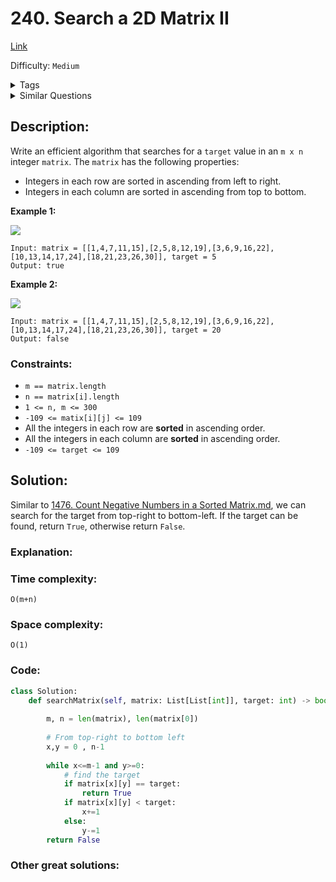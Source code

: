 # 240. Search a 2D Matrix II
[Link](https://leetcode.com/problems/search-a-2d-matrix-ii/)

Difficulty: `Medium`

<details>
<summary> Tags</summary>

`Binary Search`, `Divide and Conquer`
</details>

<details>
<summary> Similar Questions</summary>

[Search a 2D Matrix](https://leetcode.com/problems/search-a-2d-matrix/)	`Medium`


</details>

## Description:  
Write an efficient algorithm that searches for a `target` value in an `m x n`
integer `matrix`. The `matrix` has the following properties:

  * Integers in each row are sorted in ascending from left to right.
  * Integers in each column are sorted in ascending from top to bottom.



**Example 1:**

![](https://assets.leetcode.com/uploads/2020/11/24/searchgrid2.jpg)

    
    
    Input: matrix = [[1,4,7,11,15],[2,5,8,12,19],[3,6,9,16,22],[10,13,14,17,24],[18,21,23,26,30]], target = 5
    Output: true
    

**Example 2:**

![](https://assets.leetcode.com/uploads/2020/11/24/searchgrid.jpg)

    
    
    Input: matrix = [[1,4,7,11,15],[2,5,8,12,19],[3,6,9,16,22],[10,13,14,17,24],[18,21,23,26,30]], target = 20
    Output: false
    



### Constraints:

  * `m == matrix.length`
  * `n == matrix[i].length`
  * `1 <= n, m <= 300`
  * `-109 <= matix[i][j] <= 109`
  * All the integers in each row are **sorted** in ascending order.
  * All the integers in each column are **sorted** in ascending order.
  * `-109 <= target <= 109`



## Solution:  
Similar to [1476. Count Negative Numbers in a Sorted Matrix.md](./1476.%20Count%20Negative%20Numbers%20in%20a%20Sorted%20Matrix.md), we can search for the target from top-right to bottom-left.
If the target can be found, return `True`, otherwise return `False`. 

### Explanation:  

### Time complexity:
`O(m+n)`  
### Space complexity:
`O(1)`

### Code:  
```python
class Solution:
    def searchMatrix(self, matrix: List[List[int]], target: int) -> bool:
        
        m, n = len(matrix), len(matrix[0])
        
        # From top-right to bottom left
        x,y = 0 , n-1
        
        while x<=m-1 and y>=0:
            # find the target
            if matrix[x][y] == target:
                return True
            if matrix[x][y] < target:
                x+=1
            else:
                y-=1
        return False
```


### Other great solutions:

